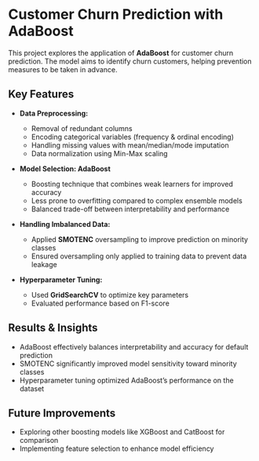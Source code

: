 # Customer Churn Prediction with AdaBoost  

This project explores the application of **AdaBoost** for customer churn prediction. The model aims to identify churn customers, helping prevention measures to be taken in advance.  

## Key Features  

- **Data Preprocessing:**  
  - Removal of redundant columns  
  - Encoding categorical variables (frequency & ordinal encoding)  
  - Handling missing values with mean/median/mode imputation  
  - Data normalization using Min-Max scaling  

- **Model Selection: AdaBoost**  
  - Boosting technique that combines weak learners for improved accuracy  
  - Less prone to overfitting compared to complex ensemble models  
  - Balanced trade-off between interpretability and performance  

- **Handling Imbalanced Data:**  
  - Applied **SMOTENC** oversampling to improve prediction on minority classes  
  - Ensured oversampling only applied to training data to prevent data leakage  

- **Hyperparameter Tuning:**  
  - Used **GridSearchCV** to optimize key parameters  
  - Evaluated performance based on F1-score  

## Results & Insights  
- AdaBoost effectively balances interpretability and accuracy for default prediction  
- SMOTENC significantly improved model sensitivity toward minority classes  
- Hyperparameter tuning optimized AdaBoost’s performance on the dataset  

## Future Improvements  
- Exploring other boosting models like XGBoost and CatBoost for comparison  
- Implementing feature selection to enhance model efficiency 

